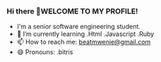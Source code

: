 ### Hi there 👋WELCOME TO MY PROFILE!
- I'm a senior software engineering student. 
- 🌱 I’m currently learning .Html
.Javascript
.Ruby
- 📫 How to reach me: beatmwenje@gmail.com
- 😄 Pronouns: .bitris


